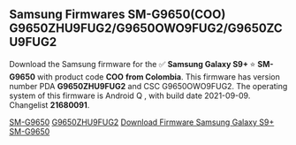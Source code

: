 <h2>Samsung Firmwares SM-G9650(COO) G9650ZHU9FUG2/G9650OWO9FUG2/G9650ZCU9FUG2</h2>
Download the Samsung firmware for the ✅ <strong>Samsung Galaxy S9+ </strong> ⭐ <strong>SM-G9650</strong> with product code <strong>COO</strong> <strong> from Colombia</strong>. This firmware has version number PDA <strong>G9650ZHU9FUG2</strong> and CSC G9650OWO9FUG2. The operating system of this firmware is Android Q , with build date 2021-09-09. Changelist <strong>21680091</strong>.


[SM-G9650](https://samfirm.shop/samsung/model/SM-G9650)
[G9650ZHU9FUG2](https://samfirm.shop/samsung/pda/G9650ZHU9FUG2)
[Download Firmware Samsung Galaxy S9+ SM-G9650](https://samfirm.shop/samsung/firmware/454636)
